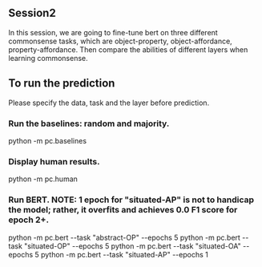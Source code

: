 ## Session2

In this session, we are going to fine-tune bert on three different commonsense tasks, which are object-property, object-affordance, property-affordance. Then compare the abilities of different layers when learning commonsense.

## To run the prediction

Please specify the data, task and the layer before prediction.

### Run the baselines: random and majority.
python -m pc.baselines

### Display human results.
python -m pc.human

### Run BERT. NOTE: 1 epoch for "situated-AP" is not to handicap the model; rather, it overfits and achieves 0.0 F1 score for epoch 2+.
python -m pc.bert --task "abstract-OP" --epochs 5
python -m pc.bert --task "situated-OP" --epochs 5
python -m pc.bert --task "situated-OA" --epochs 5
python -m pc.bert --task "situated-AP" --epochs 1
